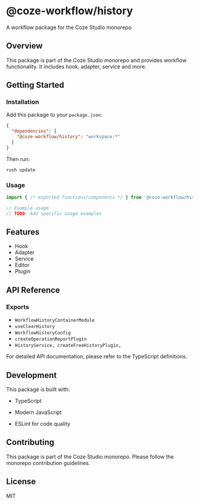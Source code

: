 # @coze-workflow/history

A workflow package for the Coze Studio monorepo

## Overview

This package is part of the Coze Studio monorepo and provides workflow functionality. It includes hook, adapter, service and more.

## Getting Started

### Installation

Add this package to your `package.json`:

```json
{
  "dependencies": {
    "@coze-workflow/history": "workspace:*"
  }
}
```

Then run:

```bash
rush update
```

### Usage

```typescript
import { /* exported functions/components */ } from '@coze-workflow/history';

// Example usage
// TODO: Add specific usage examples
```

## Features

- Hook
- Adapter
- Service
- Editor
- Plugin

## API Reference

### Exports

- `WorkflowHistoryContainerModule`
- `useClearHistory`
- `WorkflowHistoryConfig`
- `createOperationReportPlugin`
- `HistoryService,
  createFreeHistoryPlugin,`


For detailed API documentation, please refer to the TypeScript definitions.

## Development

This package is built with:

- TypeScript
- Modern JavaScript

- ESLint for code quality

## Contributing

This package is part of the Coze Studio monorepo. Please follow the monorepo contribution guidelines.

## License

MIT
